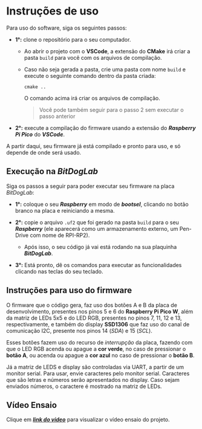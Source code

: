 # Instruções de uso

Para uso do software, siga os seguintes passos:

- **1°:** clone o repositório para o seu computador.

    - Ao abrir o projeto com o **VSCode**, a extensão do **CMake** irá criar a pasta ``build`` para você com os arquivos de compilação.

    - Caso não seja gerada a pasta, crie uma pasta com nome `build` e execute o seguinte comando dentro da pasta criada:
        
        ``cmake ..``

        O comando acima irá criar os arquivos de compilação.
        
        > Você pode também seguir para o passo 2 sem executar o passo anterior

- **2°:** execute a compilação do firmware usando a extensão do ***Raspberry Pi Pico*** do ***VSCode***.

A partir daqui, seu firmware já está compilado e pronto para uso, e só depende de onde será usado.

## Execução na *BitDogLab*

Siga os passos a seguir para poder executar seu firmware na placa *BitDogLab*:

- **1°:** coloque o seu ***Raspberry*** em modo de ***bootsel***, clicando no botão branco na placa e reiniciando a mesma.

- **2°:** copie o arquivo `.uf2` que foi gerado na pasta `build` para o seu ***Raspberry*** (ele aparecerá como um armazenamento externo, um Pen-Drive com nome de RPI-RP2).

    - Após isso, o seu código já vai está rodando na sua plaquinha ***BitDogLab***.

- **3°:** Está pronto, dê os comandos para executar as funcionalidades clicando nas teclas do seu teclado.

## Instruções para uso do firmware

O firmware que o código gera, faz uso dos botões A e B da placa de desenvolvimento, presentes nos pinos 5 e 6 do **Raspberry Pi Pico W**, além da matriz de LEDs 5x5 e do LED RGB, presentes no pinos 7, 11, 12 e 13, respectivamente, e também do display **SSD1306** que faz uso do canal de comunicação I2C, presente nos pinos 14 (*SDA*) e 15 (*SCL*).

Esses botões fazem uso do recurso de *interrupção* da placa, fazendo com que o LED RGB acenda ou apague a **cor verde**, no caso de pressionar o **botão A**, ou acenda ou apague a **cor azul** no caso de pressionar o **botão B**.

Já a matriz de LEDS e display são controladas via UART, a partir de um monitor serial. Para usar, envie caracteres pelo monitor serial. Caracteres que são letras e números serão apresentados no display. Caso sejam enviados números, o caractere é mostrado na matriz de LEDs.

## Vídeo Ensaio

Clique em ***[link do video](https://drive.google.com/file/d/13nEDxBb7f5qj4OJI7Dda6RjyALVxjWtO/view?usp=sharing)*** para visualizar o vídeo ensaio do projeto.
